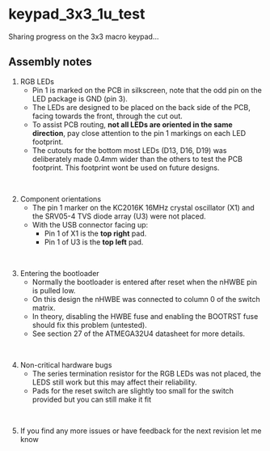# keypad_3x3_1u_test

Sharing progress on the 3x3 macro keypad...


## Assembly notes


1. RGB LEDs
   - Pin 1 is marked on the PCB in silkscreen, note that the odd pin on the LED package is GND (pin 3).
   - The LEDs are designed to be placed on the back side of the PCB, facing towards the front, through the cut out.
   - To assist PCB routing, **not all LEDs are oriented in the same direction**, pay close attention to the pin 1 markings on each LED footprint.
   - The cutouts for the bottom most LEDs (D13, D16, D19) was deliberately made 0.4mm wider than the others to test the PCB footprint. This footprint wont be used on future designs.

<br/>

2. Component orientations
   - The pin 1 marker on the KC2016K 16MHz crystal oscillator (X1) and the SRV05-4 TVS diode array (U3) were not placed.
   - With the USB connector facing up:
      - Pin 1 of X1 is the **top right** pad.
      - Pin 1 of U3 is the **top left** pad.

<br/>

3. Entering the bootloader
   - Normally the bootloader is entered after reset when the nHWBE pin is pulled low.
   - On this design the nHWBE was connected to column 0 of the switch matrix.
   - In theory, disabling the HWBE fuse and enabling the BOOTRST fuse should fix this problem (untested).
   - See section 27 of the ATMEGA32U4 datasheet for more details.

<br/>

4. Non-critical hardware bugs
   - The series termination resistor for the RGB LEDs was not placed, the LEDS still work but this may affect their reliability.
   - Pads for the reset switch are slightly too small for the switch provided but you can still make it fit

<br/>

5. If you find any more issues or have feedback for the next revision let me know

